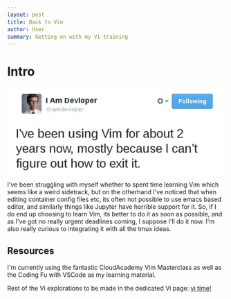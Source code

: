 ```yaml
---
layout: post
title: Back to Vim 
author: User
summary: Getting on with my Vi training
---
```


# Intro
![](../assets/images/2022-04-23-BackInVim/2022-04-23-10-43-25.png)

I've been struggling with myself whether to spent time learning Vim which seems like a weird sidetrack, but on the otherhand I've noticed that when editing container config files etc, its often not possible to use emacs based editor, and similarly things like Jupyter have horrible support for it. So, if I do end up choosing to learn Vim, its better to do it as soon as possible, and as I've got no really urgent deadlines coming, I suppose I'll do it now. I'm also really curious to integrating it with all the tmux ideas.

## Resources

I'm currently using the fantastic CloudAcademy Vim Masterclass as well as the Coding Fu with VSCode as my learning material.

Rest of the Vi explorations to be made in the dedicated Vi page: 
[vi time!](../_pages/vi.md)